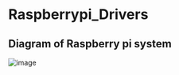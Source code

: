 # Raspberrypi_Drivers

## Diagram of Raspberry pi system
![image](https://github.com/user-attachments/assets/9a1351a4-5d15-4d70-ad69-06ae1c6e4920)
